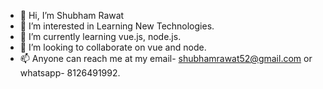 - 👋 Hi, I’m Shubham Rawat
- 👀 I’m interested in Learning New Technologies.
- 🌱 I’m currently learning vue.js, node.js.
- 💞️ I’m looking to collaborate on vue and node.
- 📫 Anyone can reach me at my email- shubhamrawat52@gmail.com or whatsapp- 8126491992.

<!---
shubhamrawat30/shubhamrawat30 is a ✨ special ✨ repository because its `README.md` (this file) appears on your GitHub profile.
You can click the Preview link to take a look at your changes.
--->
